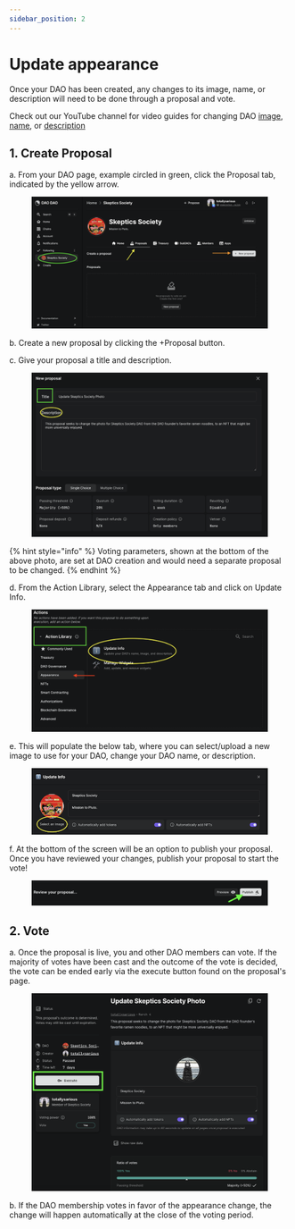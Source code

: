 ```yaml
---
sidebar_position: 2
---
```


# Update appearance

Once your DAO has been created, any changes to its image, name, or description will need to be done through a proposal and vote.

Check out our YouTube channel for video guides for changing DAO [image](https://youtu.be/TiE0-fQaUVg), [name](https://youtu.be/LJbzUymmVmI), or [description](https://youtu.be/hfuaIGqYBJA)

## 1. Create Proposal

a. From your DAO page, example circled in green, click the Proposal tab, indicated by the yellow arrow.

<figure><img src="../../static/img/dao-management/change-appearance1.png" alt=""><figcaption></figcaption></figure>

b. Create a new proposal by clicking the +Proposal button.

c. Give your proposal a title and description.

<figure><img src="../../static/img/dao-management/change-appearance2.png" alt=""><figcaption></figcaption></figure>

{% hint style="info" %}
Voting parameters, shown at the bottom of the above photo, are set at DAO creation and would need a separate proposal to be changed.
{% endhint %}

d. From the Action Library, select the Appearance tab and click on Update Info.

<figure><img src="../../static/img/dao-management/change-appearance4.png" alt=""><figcaption></figcaption></figure>

e. This will populate the below tab, where you can select/upload a new image to use for your DAO, change your DAO name, or description.

<figure><img src="../../static/img/dao-management/change-appearance3.png" alt=""><figcaption></figcaption></figure>

f. At the bottom of the screen will be an option to publish your proposal. Once you have reviewed your changes, publish your proposal to start the vote!

<figure><img src="../../static/img/dao-management/change-appearance5.png" alt=""><figcaption></figcaption></figure>

## 2. Vote

a. Once the proposal is live, you and other DAO members can vote. If the majority of votes have been cast and the outcome of the vote is decided, the vote can be ended early via the execute button found on the proposal's page.

<figure><img src="../../static/img/dao-management/change-appearance6.png" alt=""><figcaption></figcaption></figure>

b. If the DAO membership votes in favor of the appearance change, the change will happen automatically at the close of the voting period.
